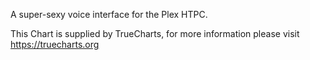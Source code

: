 A super-sexy voice interface for the Plex HTPC.

This Chart is supplied by TrueCharts, for more information please visit https://truecharts.org
